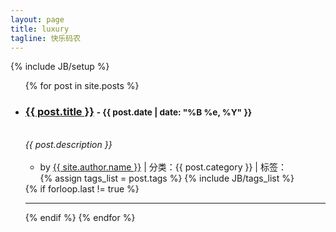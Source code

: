 ```yaml
---
layout: page
title: luxury
tagline: 快乐码农
---
```

{% include JB/setup %}

<div class="row">
  <div class="span8">
    <ul class="posts unstyled">
      {% for post in site.posts %}
        <li>
          <h3>
            <a href="{{ BASE_PATH }}{{ post.url }}">{{ post.title }}</a>
            <small class="pull-right">
              - {{ post.date | date: "%B %e, %Y" }}
            </small>
          </h3><br>
          <em>
            {{ post.description }}
          </em><br><br>
              <ul class="tag_box inline unstyled post-ul">
                <li>
                  <i class="icon-user"> </i> by <a href="/aboutMe.html">{{ site.author.name }}</a>
                  | <i class="icon-list"> </i> 分类：{{ post.category }}
                  | <i class="icon-tags"> </i> 标签：
                </li>
                {% assign tags_list = post.tags %}  
                {% include JB/tags_list %}
              </ul>
        </li>
        {% if forloop.last != true %}<hr>{% endif %}
      {% endfor %}
    </ul>
  </div>
</div>



